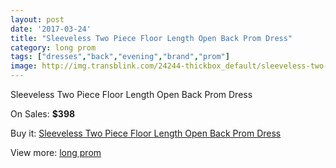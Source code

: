 ```yaml
---
layout: post
date: '2017-03-24'
title: "Sleeveless Two Piece Floor Length Open Back Prom Dress"
category: long prom
tags: ["dresses","back","evening","brand","prom"]
image: http://img.transblink.com/24244-thickbox_default/sleeveless-two-piece-floor-length-open-back-prom-dress.jpg
---
```

Sleeveless Two Piece Floor Length Open Back Prom Dress

On Sales: **$398**
<a href="https://www.transblink.com/en/long-prom/7677-sleeveless-two-piece-floor-length-open-back-prom-dress.html"><amp-img layout="responsive" width="600" height="600" src="//img.transblink.com/24244-thickbox_default/sleeveless-two-piece-floor-length-open-back-prom-dress.jpg" alt="Sleeveless Two Piece Floor Length Open Back Prom Dress 0" /></a>
<a href="https://www.transblink.com/en/long-prom/7677-sleeveless-two-piece-floor-length-open-back-prom-dress.html"><amp-img layout="responsive" width="600" height="600" src="//img.transblink.com/24247-thickbox_default/sleeveless-two-piece-floor-length-open-back-prom-dress.jpg" alt="Sleeveless Two Piece Floor Length Open Back Prom Dress 1" /></a>
<a href="https://www.transblink.com/en/long-prom/7677-sleeveless-two-piece-floor-length-open-back-prom-dress.html"><amp-img layout="responsive" width="600" height="600" src="//img.transblink.com/24246-thickbox_default/sleeveless-two-piece-floor-length-open-back-prom-dress.jpg" alt="Sleeveless Two Piece Floor Length Open Back Prom Dress 2" /></a>
<a href="https://www.transblink.com/en/long-prom/7677-sleeveless-two-piece-floor-length-open-back-prom-dress.html"><amp-img layout="responsive" width="600" height="600" src="//img.transblink.com/24245-thickbox_default/sleeveless-two-piece-floor-length-open-back-prom-dress.jpg" alt="Sleeveless Two Piece Floor Length Open Back Prom Dress 3" /></a>

Buy it: [Sleeveless Two Piece Floor Length Open Back Prom Dress](https://www.transblink.com/en/long-prom/7677-sleeveless-two-piece-floor-length-open-back-prom-dress.html "Sleeveless Two Piece Floor Length Open Back Prom Dress")

View more: [long prom](https://www.transblink.com/en/58-long-prom "long prom")